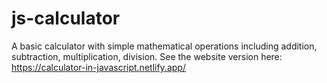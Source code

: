 # js-calculator
A basic calculator with simple mathematical operations including addition, subtraction, multiplication, division.
See the website version here: https://calculator-in-javascript.netlify.app/
